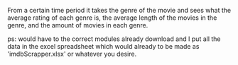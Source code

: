 From a certain time period it takes the genre of the movie and sees what the average rating of each genre is, 
the average length of the movies in the genre, and the amount of movies in each genre. 

ps: would have to the correct modules already download and I put all the data in the excel spreadsheet which would 
already to be made as 'imdbScrapper.xlsx' or whatever you desire. 
